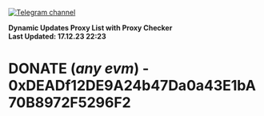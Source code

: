[![Telegram channel](https://img.shields.io/endpoint?url=https://runkit.io/damiankrawczyk/telegram-badge/branches/master?url=https://t.me/n4z4v0d)](https://t.me/n4z4v0d) 

**Dynamic Updates Proxy List with Proxy Checker**  
**Last Updated: 17.12.23 22:23**

# DONATE (_any evm_) - 0xDEADf12DE9A24b47Da0a43E1bA70B8972F5296F2
